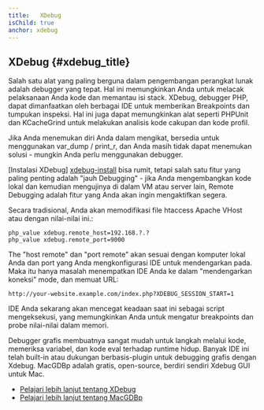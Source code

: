 ```yaml
---
title:   XDebug
isChild: true
anchor: xdebug
---
```


## XDebug {#xdebug_title}

Salah satu alat yang paling berguna dalam pengembangan perangkat lunak adalah debugger yang tepat. Hal ini memungkinkan Anda untuk melacak pelaksanaan Anda kode dan memantau isi stack. XDebug, debugger PHP, dapat dimanfaatkan oleh berbagai IDE untuk memberikan
Breakpoints dan tumpukan inspeksi. Hal ini juga dapat memungkinkan alat seperti PHPUnit dan KCacheGrind untuk melakukan analisis kode cakupan
dan kode profil.

Jika Anda menemukan diri Anda dalam mengikat, bersedia untuk menggunakan var_dump / print_r, dan Anda masih tidak dapat menemukan solusi - mungkin Anda perlu menggunakan debugger.

[Instalasi XDebug] [xdebug-install] bisa rumit, tetapi salah satu fitur yang paling penting adalah "jauh Debugging" - jika Anda
mengembangkan kode lokal dan kemudian mengujinya di dalam VM atau server lain, Remote Debugging adalah fitur yang Anda akan
ingin mengaktifkan segera.

Secara tradisional, Anda akan memodifikasi file htaccess Apache VHost atau dengan nilai-nilai ini.:

    php_value xdebug.remote_host=192.168.?.?
    php_value xdebug.remote_port=9000

The "host remote" dan "port remote" akan sesuai dengan komputer lokal Anda dan port yang Anda mengkonfigurasi IDE untuk
mendengarkan pada. Maka itu hanya masalah menempatkan IDE Anda ke dalam "mendengarkan koneksi" mode, dan memuat URL:

    http://your-website.example.com/index.php?XDEBUG_SESSION_START=1

IDE Anda sekarang akan mencegat keadaan saat ini sebagai script mengeksekusi, yang memungkinkan Anda untuk mengatur breakpoints dan probe
nilai-nilai dalam memori.

Debugger grafis membuatnya sangat mudah untuk langkah melalui kode, memeriksa variabel, dan kode eval terhadap runtime hidup.
Banyak IDE ini telah built-in atau dukungan berbasis-plugin untuk debugging grafis dengan Xdebug. MacGDBp adalah gratis, open-source,
berdiri sendiri Xdebug GUI untuk Mac.

 * [Pelajari lebih lanjut tentang XDebug][xdebug-docs]
 * [Pelajari lebih lanjut tentang MacGDBp][macgdbp-install]

[xdebug-docs]: http://xdebug.org/docs/
[xdebug-install]: http://xdebug.org/docs/install
[macgdbp-install]: http://www.bluestatic.org/software/macgdbp/
